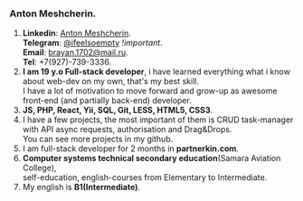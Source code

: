 ### Anton Meshcherin.  
1. **Linkedin**: [Anton Meshcherin](https://www.linkedin.com/in/anton-meshcherin-6877b1189/).  
   **Telegram**: [@ifeelsoempty](https://t.me/ifeelsoempty) *!important*.  
   **Email**: brayan.1702@mail.ru.  
   **Tel**: +7(927)-739-3336.  
2. **I am 19 y.o Full-stack developer**, i have learned everything what i know about web-dev on my own, that's my best skill.  
   I have a lot of motivation to move forward and  grow-up as  awesome front-end (and partially back-end) developer.  
3. **JS, PHP, React, Yii, SQL, Git, LESS, HTML5, CSS3**.  
4. I have a few projects, the most important of them is CRUD task-manager with API async requests, authorisation and Drag&Drops.  
   You can see more projects in my github.  
5. I am full-stack developer for 2 months in **partnerkin.com**.  
6. **Computer systems technical secondary education**(Samara Aviation College),  
   self-education, english-courses from Elementary to Intermediate.  
7. My english is **B1(Intermediate)**.  
